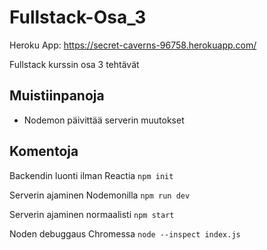 # Fullstack-Osa_3

Heroku App: https://secret-caverns-96758.herokuapp.com/

Fullstack kurssin osa 3 tehtävät

## Muistiinpanoja

* Nodemon päivittää serverin muutokset 

## Komentoja

Backendin luonti ilman Reactia `npm init`

Serverin ajaminen Nodemonilla `npm run dev`

Serverin ajaminen normaalisti `npm start`

Noden debuggaus Chromessa `node --inspect index.js`

